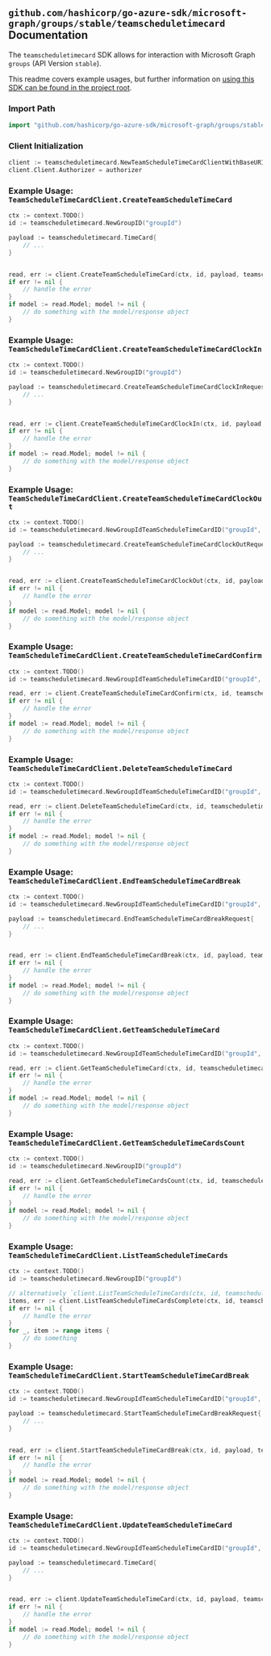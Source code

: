 
## `github.com/hashicorp/go-azure-sdk/microsoft-graph/groups/stable/teamscheduletimecard` Documentation

The `teamscheduletimecard` SDK allows for interaction with Microsoft Graph `groups` (API Version `stable`).

This readme covers example usages, but further information on [using this SDK can be found in the project root](https://github.com/hashicorp/go-azure-sdk/tree/main/docs).

### Import Path

```go
import "github.com/hashicorp/go-azure-sdk/microsoft-graph/groups/stable/teamscheduletimecard"
```


### Client Initialization

```go
client := teamscheduletimecard.NewTeamScheduleTimeCardClientWithBaseURI("https://graph.microsoft.com")
client.Client.Authorizer = authorizer
```


### Example Usage: `TeamScheduleTimeCardClient.CreateTeamScheduleTimeCard`

```go
ctx := context.TODO()
id := teamscheduletimecard.NewGroupID("groupId")

payload := teamscheduletimecard.TimeCard{
	// ...
}


read, err := client.CreateTeamScheduleTimeCard(ctx, id, payload, teamscheduletimecard.DefaultCreateTeamScheduleTimeCardOperationOptions())
if err != nil {
	// handle the error
}
if model := read.Model; model != nil {
	// do something with the model/response object
}
```


### Example Usage: `TeamScheduleTimeCardClient.CreateTeamScheduleTimeCardClockIn`

```go
ctx := context.TODO()
id := teamscheduletimecard.NewGroupID("groupId")

payload := teamscheduletimecard.CreateTeamScheduleTimeCardClockInRequest{
	// ...
}


read, err := client.CreateTeamScheduleTimeCardClockIn(ctx, id, payload, teamscheduletimecard.DefaultCreateTeamScheduleTimeCardClockInOperationOptions())
if err != nil {
	// handle the error
}
if model := read.Model; model != nil {
	// do something with the model/response object
}
```


### Example Usage: `TeamScheduleTimeCardClient.CreateTeamScheduleTimeCardClockOut`

```go
ctx := context.TODO()
id := teamscheduletimecard.NewGroupIdTeamScheduleTimeCardID("groupId", "timeCardId")

payload := teamscheduletimecard.CreateTeamScheduleTimeCardClockOutRequest{
	// ...
}


read, err := client.CreateTeamScheduleTimeCardClockOut(ctx, id, payload, teamscheduletimecard.DefaultCreateTeamScheduleTimeCardClockOutOperationOptions())
if err != nil {
	// handle the error
}
if model := read.Model; model != nil {
	// do something with the model/response object
}
```


### Example Usage: `TeamScheduleTimeCardClient.CreateTeamScheduleTimeCardConfirm`

```go
ctx := context.TODO()
id := teamscheduletimecard.NewGroupIdTeamScheduleTimeCardID("groupId", "timeCardId")

read, err := client.CreateTeamScheduleTimeCardConfirm(ctx, id, teamscheduletimecard.DefaultCreateTeamScheduleTimeCardConfirmOperationOptions())
if err != nil {
	// handle the error
}
if model := read.Model; model != nil {
	// do something with the model/response object
}
```


### Example Usage: `TeamScheduleTimeCardClient.DeleteTeamScheduleTimeCard`

```go
ctx := context.TODO()
id := teamscheduletimecard.NewGroupIdTeamScheduleTimeCardID("groupId", "timeCardId")

read, err := client.DeleteTeamScheduleTimeCard(ctx, id, teamscheduletimecard.DefaultDeleteTeamScheduleTimeCardOperationOptions())
if err != nil {
	// handle the error
}
if model := read.Model; model != nil {
	// do something with the model/response object
}
```


### Example Usage: `TeamScheduleTimeCardClient.EndTeamScheduleTimeCardBreak`

```go
ctx := context.TODO()
id := teamscheduletimecard.NewGroupIdTeamScheduleTimeCardID("groupId", "timeCardId")

payload := teamscheduletimecard.EndTeamScheduleTimeCardBreakRequest{
	// ...
}


read, err := client.EndTeamScheduleTimeCardBreak(ctx, id, payload, teamscheduletimecard.DefaultEndTeamScheduleTimeCardBreakOperationOptions())
if err != nil {
	// handle the error
}
if model := read.Model; model != nil {
	// do something with the model/response object
}
```


### Example Usage: `TeamScheduleTimeCardClient.GetTeamScheduleTimeCard`

```go
ctx := context.TODO()
id := teamscheduletimecard.NewGroupIdTeamScheduleTimeCardID("groupId", "timeCardId")

read, err := client.GetTeamScheduleTimeCard(ctx, id, teamscheduletimecard.DefaultGetTeamScheduleTimeCardOperationOptions())
if err != nil {
	// handle the error
}
if model := read.Model; model != nil {
	// do something with the model/response object
}
```


### Example Usage: `TeamScheduleTimeCardClient.GetTeamScheduleTimeCardsCount`

```go
ctx := context.TODO()
id := teamscheduletimecard.NewGroupID("groupId")

read, err := client.GetTeamScheduleTimeCardsCount(ctx, id, teamscheduletimecard.DefaultGetTeamScheduleTimeCardsCountOperationOptions())
if err != nil {
	// handle the error
}
if model := read.Model; model != nil {
	// do something with the model/response object
}
```


### Example Usage: `TeamScheduleTimeCardClient.ListTeamScheduleTimeCards`

```go
ctx := context.TODO()
id := teamscheduletimecard.NewGroupID("groupId")

// alternatively `client.ListTeamScheduleTimeCards(ctx, id, teamscheduletimecard.DefaultListTeamScheduleTimeCardsOperationOptions())` can be used to do batched pagination
items, err := client.ListTeamScheduleTimeCardsComplete(ctx, id, teamscheduletimecard.DefaultListTeamScheduleTimeCardsOperationOptions())
if err != nil {
	// handle the error
}
for _, item := range items {
	// do something
}
```


### Example Usage: `TeamScheduleTimeCardClient.StartTeamScheduleTimeCardBreak`

```go
ctx := context.TODO()
id := teamscheduletimecard.NewGroupIdTeamScheduleTimeCardID("groupId", "timeCardId")

payload := teamscheduletimecard.StartTeamScheduleTimeCardBreakRequest{
	// ...
}


read, err := client.StartTeamScheduleTimeCardBreak(ctx, id, payload, teamscheduletimecard.DefaultStartTeamScheduleTimeCardBreakOperationOptions())
if err != nil {
	// handle the error
}
if model := read.Model; model != nil {
	// do something with the model/response object
}
```


### Example Usage: `TeamScheduleTimeCardClient.UpdateTeamScheduleTimeCard`

```go
ctx := context.TODO()
id := teamscheduletimecard.NewGroupIdTeamScheduleTimeCardID("groupId", "timeCardId")

payload := teamscheduletimecard.TimeCard{
	// ...
}


read, err := client.UpdateTeamScheduleTimeCard(ctx, id, payload, teamscheduletimecard.DefaultUpdateTeamScheduleTimeCardOperationOptions())
if err != nil {
	// handle the error
}
if model := read.Model; model != nil {
	// do something with the model/response object
}
```
